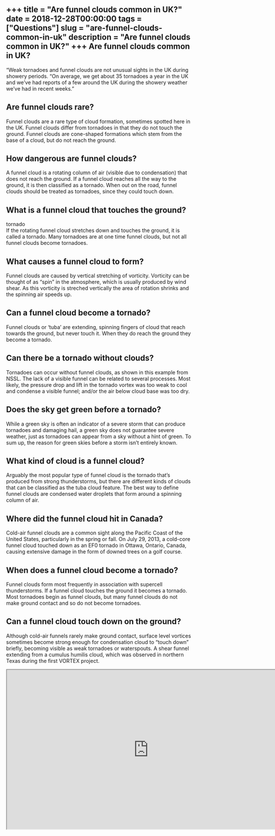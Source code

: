 +++
title = "Are funnel clouds common in UK?"
date = 2018-12-28T00:00:00
tags = ["Questions"]
slug = "are-funnel-clouds-common-in-uk"
description = "Are funnel clouds common in UK?"
+++
Are funnel clouds common in UK?
-------------------------------

“Weak tornadoes and funnel clouds are not unusual sights in the UK during showery periods. “On average, we get about 35 tornadoes a year in the UK and we’ve had reports of a few around the UK during the showery weather we’ve had in recent weeks.”

Are funnel clouds rare?
-----------------------

Funnel clouds are a rare type of cloud formation, sometimes spotted here in the UK. Funnel clouds differ from tornadoes in that they do not touch the ground. Funnel clouds are cone-shaped formations which stem from the base of a cloud, but do not reach the ground.

How dangerous are funnel clouds?
--------------------------------

A funnel cloud is a rotating column of air (visible due to condensation) that does not reach the ground. If a funnel cloud reaches all the way to the ground, it is then classified as a tornado. When out on the road, funnel clouds should be treated as tornadoes, since they could touch down.

What is a funnel cloud that touches the ground?
-----------------------------------------------

tornado  
If the rotating funnel cloud stretches down and touches the ground, it is called a tornado. Many tornadoes are at one time funnel clouds, but not all funnel clouds become tornadoes.

What causes a funnel cloud to form?
-----------------------------------

Funnel clouds are caused by vertical stretching of vorticity. Vorticity can be thought of as “spin” in the atmosphere, which is usually produced by wind shear. As this vorticity is streched vertically the area of rotation shrinks and the spinning air speeds up.

Can a funnel cloud become a tornado?
------------------------------------

Funnel clouds or ‘tuba’ are extending, spinning fingers of cloud that reach towards the ground, but never touch it. When they do reach the ground they become a tornado.

Can there be a tornado without clouds?
--------------------------------------

Tornadoes can occur without funnel clouds, as shown in this example from NSSL. The lack of a visible funnel can be related to several processes. Most likely, the pressure drop and lift in the tornado vortex was too weak to cool and condense a visible funnel; and/or the air below cloud base was too dry.

Does the sky get green before a tornado?
----------------------------------------

While a green sky is often an indicator of a severe storm that can produce tornadoes and damaging hail, a green sky does not guarantee severe weather, just as tornadoes can appear from a sky without a hint of green. To sum up, the reason for green skies before a storm isn’t entirely known.

What kind of cloud is a funnel cloud?
-------------------------------------

Arguably the most popular type of funnel cloud is the tornado that’s produced from strong thunderstorms, but there are different kinds of clouds that can be classified as the tuba cloud feature. The best way to define funnel clouds are condensed water droplets that form around a spinning column of air.

Where did the funnel cloud hit in Canada?
-----------------------------------------

Cold-air funnel clouds are a common sight along the Pacific Coast of the United States, particularly in the spring or fall. On July 29, 2013, a cold-core funnel cloud touched down as an EF0 tornado in Ottawa, Ontario, Canada, causing extensive damage in the form of downed trees on a golf course.

When does a funnel cloud become a tornado?
------------------------------------------

Funnel clouds form most frequently in association with supercell thunderstorms. If a funnel cloud touches the ground it becomes a tornado. Most tornadoes begin as funnel clouds, but many funnel clouds do not make ground contact and so do not become tornadoes.

Can a funnel cloud touch down on the ground?
--------------------------------------------

Although cold-air funnels rarely make ground contact, surface level vortices sometimes become strong enough for condensation cloud to “touch down” briefly, becoming visible as weak tornadoes or waterspouts. A shear funnel extending from a cumulus humilis cloud, which was observed in northern Texas during the first VORTEX project.

<iframe allow="accelerometer; autoplay; clipboard-write; encrypted-media; gyroscope; picture-in-picture" allowfullscreen="" class="__youtube_prefs__  epyt-is-override  no-lazyload" data-no-lazy="1" data-origheight="433" data-origwidth="770" data-skipgform_ajax_framebjll="" height="433" id="_ytid_69397" loading="lazy" src="https://www.youtube.com/embed/SmHXT10xccM?enablejsapi=1&autoplay=0&cc_load_policy=0&cc_lang_pref=&iv_load_policy=1&loop=0&modestbranding=0&rel=1&fs=1&playsinline=0&autohide=2&theme=dark&color=red&controls=1&" title="YouTube player" width="770"></iframe>